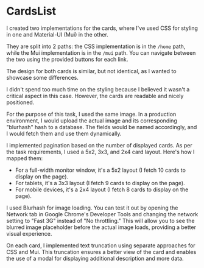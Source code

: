 # CardsList
I created two implementations for the cards, where I've used CSS for styling in one and Material-UI (Mui) in the other.

They are split into 2 paths: the CSS implementation is in the `/home` path, while the Mui implementation is in the `/mui` path. You can navigate between the two using the provided buttons for each link.

The design for both cards is similar, but not identical, as I wanted to showcase some differences.

I didn't spend too much time on the styling because I believed it wasn't a critical aspect in this case. However, the cards are readable and nicely positioned.

For the purpose of this task, I used the same image. In a production environment, I would upload the actual image and its corresponding "blurhash" hash to a database. The fields would be named accordingly, and I would fetch them and use them dynamically.

I implemented pagination based on the number of displayed cards. As per the task requirements, I used a 5x2, 3x3, and 2x4 card layout. Here's how I mapped them:
- For a full-width monitor window, it's a 5x2 layout (I fetch 10 cards to display on the page).
- For tablets, it's a 3x3 layout (I fetch 9 cards to display on the page).
- For mobile devices, it's a 2x4 layout (I fetch 8 cards to display on the page).

I used Blurhash for image loading. You can test it out by opening the Network tab in Google Chrome's Developer Tools and changing the network setting to "Fast 3G" instead of "No throttling." This will allow you to see the blurred image placeholder before the actual image loads, providing a better visual experience.

On each card, I implemented text truncation using separate approaches for CSS and Mui. This truncation ensures a better view of the card and enables the use of a modal for displaying additional description and more data.

